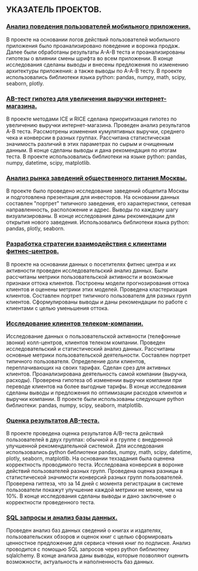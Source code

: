 ## УКАЗАТЕЛЬ ПРОЕКТОВ.

### [Анализ поведения пользователей мобильного приложения.](https://github.com/3000megabender3000/9.-Analysis-of-the-behavior-of-mobile-application-users..git)
<p>В проекте на основании логов действий пользователей мобильного приложения было проанализировано поведение и воронка продаж. Далее были обработаны результаты А-А-В теста и проанализированы гипотезы о влиянии смены шрифта во всем приложении. В конце исследования сделаны выводы и внесены предложения по изменению архитектуры приложения: а также выводы по А-А-В тесту. В проекте использовались библиотеки языка python: pandas, numpy, math, scipy, seaborn, plotly.</p>


### [AB-тест гипотез для увеличения выручки интернет-магазина.](https://github.com/3000megabender3000/7.-AB-hypothesis-test-to-increase-the-revenue-of-an-online-store..git)
<p>В проекте методами ICE и RICE сделана приоритизация гипотез по увеличению выручки интернет-магазина. 
Проведен анализ результатов А-В теста. Рассмотрены изменения кумулятивных выручки, среднего чека и конверсии в разных группах.
Рассчитана статистическая значимость различий в этих параметрах по сырым и очищенным данным.
В конце сделаны выводы и дана рекомендация по итогам теста.
В проекте использовались библиотеки на языке python: pandas, numpy, datetime, scipy, matplotlib.</p>


### [Анализ рынка заведений общественного питания Москвы.](https://github.com/3000megabender3000/8.-Analysis-of-the-market-of-public-catering-establishments-in-Moscow..git)
<p>В проекте было проведено исследование заведений общепита Москвы и подготовлена презентация для инвесторов. На основании данных составлен "портрет" типичного заведения, его характеристики, сетевая направленность, расположение и адрес. Выводы по каждому шагу визуализированы. В конце исследования даны рекомендации для открытия нового заведения. Использовались библиотеки языка python: pandas, plotly, seaborn.</p>


### [Разработка стратегии взаимодействия с клиентами фитнес-центров.](https://github.com/3000megabender3000/11.-Development-of-a-strategy-for-interaction-with-clients-of-fitness-centers..git)
<p>В проекте на основании данных о посетителях фитнес центра и их активности проведен исследовательский анализ данных. Были рассчитаны метрики пользовательской активности и возможные признаки оттока клиентов. Построены модели прогнозирования оттока клиентов и оценены метрики этих моделей. Проведена кластеризация клиентов. Составлен портрет типичного пользователя для разных групп клиентов. Сформулированы выводы и даны рекомендации по работе с клиентами с целью уменьшения оттока.</p>


### [Исследование клиентов телеком-компании.](https://github.com/3000megabender3000/12.-Customer-research-of-a-telecom-company..git)
<p>Исследование данных о пользовательской активности (телефонные звонки) колл-центров, клиентов телеком компании. Проведен исследовательский и статистический анализ данных. Рассчитаны основные метрики пользовательской деятельности. Составлен портрет типичного пользователя. Определение доли клиентов, переплачивающих на своих тарифах. Сделан срез для активных клиентов. Проанализирована деятельность самой компании (выручка, расходы). Проверена гипотеза об изменении выручки компании при переводе клиентов на более выгодные тарифы. В конце исследования сделаны выводы и предложения по оптимизации расходов клиентов и выручки компании. В проекте были использованы следующие python библиотеки: pandas, numpy, scipy, seaborn, matplotlib.</p>



### [Оценка результатов AB-теста.](https://github.com/3000megabender3000/13.-Evaluation-of-AB-test-results..git)
<p>В проекте проведена оценка результатов A/B-теста действий пользователей в двух группах: обычной и в группе с внедренной улучшенной рекомендательной системой. Для исследования использовались python библиотеки pandas, numpy, math, scipy, datetime, plotly, seaborn, matplotlib. На основании техзадания была оценена корректность проводимого теста. Исследована конверсия в воронке действий пользователей разных групп. Проведена оценка разницы в статистической значимости конверсий разных групп пользователей. Проверена гиптеза, что за 14 дней с момента регистрации в системе пользователи покажут улучшение каждой метрики не менее, чем на 10%. В конце исследования сделаны выводы и дано заключение о корректности проведенного теста.</p>


### [SQL запросы и анализ базы данных.](https://github.com/3000megabender3000/14.-SQL-queries-and-database-analysis..git)
<p>Проведен анализ баз данных сведений о книгах и издателях, пользовательских обзоров и оценок книг с целью сформировать ценностное предложение для сервиса чтения книг по подписке. Анализ проводится с помощью SQL запросов через python библиотеку sqlalchemy. В конце анализа даны выводы, которые позволяют оценить возможности, актуальность и наполненность баз данных.</p>

